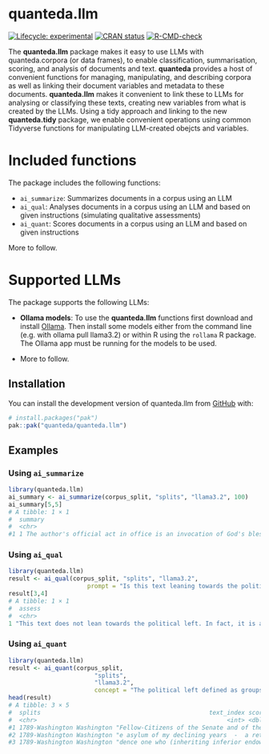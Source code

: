 
<!-- README.md is generated from README.Rmd. Please edit that file -->

# quanteda.llm

<!-- badges: start -->

[![Lifecycle:
experimental](https://img.shields.io/badge/lifecycle-experimental-orange.svg)](https://lifecycle.r-lib.org/articles/stages.html#experimental)
[![CRAN
status](https://www.r-pkg.org/badges/version/quanteda.llm)](https://CRAN.R-project.org/package=quanteda.llm)
[![R-CMD-check](https://github.com/quanteda/quanteda.llm/actions/workflows/R-CMD-check.yaml/badge.svg)](https://github.com/quanteda/quanteda.llm/actions/workflows/R-CMD-check.yaml)
<!-- badges: end -->

The **quanteda.llm** package makes it easy to use LLMs with
quanteda.corpora (or data frames), to enable classification,
summarisation, scoring, and analysis of documents and text. **quanteda**
provides a host of convenient functions for managing, manipulating, and
describing corpora as well as linking their document variables and
metadata to these documents. **quanteda.llm** makes it convenient to
link these to LLMs for analysing or classifying these texts, creating
new variables from what is created by the LLMs. Using a tidy approach
and linking to the new **quanteda.tidy** package, we enable convenient
operations using common Tidyverse functions for manipulating LLM-created
obejcts and variables.

# Included functions

The package includes the following functions:

- `ai_summarize`: Summarizes documents in a corpus using an LLM
- `ai_qual`: Analyses documents in a corpus using an LLM and based on
  given instructions (simulating qualitative assessments)
- `ai_quant`: Scores documents in a corpus using an LLM and based on
  given instructions

More to follow.

# Supported LLMs

The package supports the following LLMs:

- **Ollama models**: To use the **quanteda.llm** functions first
  download and install [Ollama](https://ollama.com/). Then install some
  models either from the command line (e.g. with ollama pull llama3.2)
  or within R using the `rollama` R package. The Ollama app must be
  running for the models to be used.

- More to follow.

## Installation

You can install the development version of quanteda.llm from
[GitHub](https://github.com/) with:

``` r
# install.packages("pak")
pak::pak("quanteda/quanteda.llm")
```

## Examples

### Using `ai_summarize`

``` r
library(quanteda.llm)
ai_summary <- ai_summarize(corpus_split, "splits", "llama3.2", 100)
ai_summary[5,5]
# A tibble: 1 × 1
#  summary                                                                                                                    
#  <chr>                                                                                                                      
#1 1 The author's official act in office is an invocation of God's blessing on the US government and its lead…
```

### Using `ai_qual`

``` r
library(quanteda.llm)
result <- ai_qual(corpus_split, "splits", "llama3.2", 
                      prompt = "Is this text leaning towards the political left? The political left defined as groups which advocate for social equality, government intervention in the economy, and progressive policies.")
result[3,4]
# A tibble: 1 × 1
#  assess                                                                                                                                                         
#  <chr>                                                                                                    
1 "This text does not lean towards the political left. In fact, it is a passage from the inaugural address…
```

### Using `ai_quant`

``` r
library(quanteda.llm)
result <- ai_quant(corpus_split, 
                        "splits", 
                        "llama3.2", 
                        concept = "The political left defined as groups which advocate for social equality, government intervention in the economy, and progressive policies.")
head(result)
# A tibble: 3 × 5
#  splits                                               text_index score
#  <chr>                                                     <int> <dbl>
#1 1789-Washington Washington "Fellow-Citizens of the Senate and of the House of Represent…          1  0.74
#2 1789-Washington Washington "e asylum of my declining years  -  a retreat which was rend…          2  0.1 
#3 1789-Washington Washington "dence one who (inheriting inferior endowments from nature a…          3  0   
```
